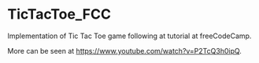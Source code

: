 # TicTacToe_FCC 

Implementation of Tic Tac Toe game following at tutorial at freeCodeCamp.

More can be seen at https://www.youtube.com/watch?v=P2TcQ3h0ipQ.